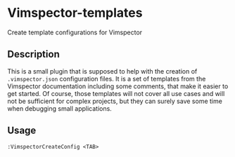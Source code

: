# Vimspector-templates

Create template configurations for Vimspector

## Description

This is a small plugin that is supposed to help with the creation of ``.vimspector.json`` configuration files. 
It is a set of templates from the Vimspector documentation including some comments, that make it easier to 
get started. Of course, those templates will not cover all use cases and will not be sufficient for complex projects,
but they can surely save some time when debugging small applications.

## Usage
```vim
:VimspectorCreateConfig <TAB>
```
